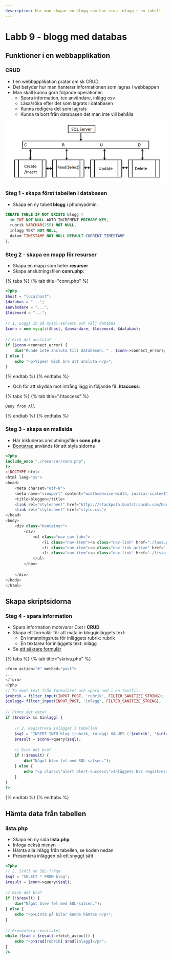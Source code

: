 ```yaml
---
description: Hur man skapar en blogg som har sina inlägg i en tabell
---
```


# Labb 9 - blogg med databas

## Funktioner i en webbapplikation

### CRUD

* I en webbapplikation pratar om sk CRUD.
* Det betyder hur man hanterar informationen som lagras i webbappen
* Man skall kunna göra följande operationer:
  * Spara information, tex användare, inlägg osv
  * Läsa/söka efter det som lagrats i databasen
  * Kunna redigera det som lagrats
  * Kunna ta bort från databasen det man inte vill behålla

![](../.gitbook/assets/image%20%2875%29.png)



### **Steg 1 - skapa först tabellen i databasen**

* Skapa en ny tabell **blogg** i phpmyadmin:

```sql
CREATE TABLE IF NOT EXISTS blogg (
  id INT NOT NULL AUTO_INCREMENT PRIMARY KEY,
  rubrik VARCHAR(255) NOT NULL,
  inlagg TEXT NOT NULL,
  datum TIMESTAMP NOT NULL DEFAULT CURRENT_TIMESTAMP
);
```

### **Steg 2 - skapa en mapp för resurser**

* Skapa en mapp som heter **resurser**
* Skapa anslutningsfilen **conn.php**:

{% tabs %}
{% tab title="conn.php" %}
```php
<?php
$host = "localhost";
$databas = "...";
$användare = "...";
$lösenord = "...";

// 1. Logga in på mysql-servern och välj databas
$conn = new mysqli($host, $användare, $lösenord, $databas);

// Gick det ansluta?
if ($conn->connect_error) {
    die("Kunde inte ansluta till databasen: " . $conn->connect_error);
} else {
    echo "<p>Yipee! Gick bra att ansluta.</p>";
}
```
{% endtab %}
{% endtabs %}

* Och för att skydda mot intrång lägg in följande fil **.htaccess**:

{% tabs %}
{% tab title=".htaccess" %}
```text
Deny from All
```
{% endtab %}
{% endtabs %}

### Steg 3 - skapa en mallsida

* Här inkluderas anslutningsfilen **conn.php**
* [Bootstrap ](https://getbootstrap.com/docs/4.5/getting-started/introduction/)används för att styla sidorna

```php
<?php
include_once "./resurser/conn.php";
?>
<!DOCTYPE html>
<html lang="sv">
<head>
    <meta charset="utf-8">
    <meta name="viewport" content="width=device-width, initial-scale=1">
    <title>bloggen</title>
    <link rel="stylesheet" href="https://stackpath.bootstrapcdn.com/bootstrap/4.3.1/css/bootstrap.min.css" integrity="sha384-ggOyR0iXCbMQv3Xipma34MD+dH/1fQ784/j6cY/iJTQUOhcWr7x9JvoRxT2MZw1T" crossorigin="anonymous">
    <link rel="stylesheet" href="style.css">
</head>
<body>
    <div class="kontainer">
        <nav>
            <ul class="nav nav-tabs">
                <li class="nav-item"><a class="nav-link" href="./lasa.php">Läsa</a></li>
                <li class="nav-item"><a class="nav-link active" href="./skriva.php">Skriva</a></li>
                <li class="nav-item"><a class="nav-link" href="./lista.php">Admin</a></li>
            </ul>
        </nav>
    
    </div>
</body>
</html>
```

## Skapa skriptsidorna

### Steg 4 - spara information

* Spara information motsvarar C:et i **CRUD**
* Skapa ett formulär för att mata in blogginläggets text:
  * En inmatningsruta för inläggets rubrik: rubrik
  * En textarea för inläggets text: inlägg
* Se [ett säkrare formulär](https://app.gitbook.com/@karye/s/webbserverpgm-1/~/drafts/-MNOHmuBB97EXQCkbQ9P/kapitel-3/skicka-data-fran-formulaer#en-saekrare-loesning)

{% tabs %}
{% tab title="skriva.php" %}
```php
<form action="#" method="post">
...
</form>
<?php
// Ta emot text från formuläret och spara ned i en textfil.
$rubrik = filter_input(INPUT_POST, 'rubrik', FILTER_SANITIZE_STRING);
$inlagg= filter_input(INPUT_POST, 'inlagg', FILTER_SANITIZE_STRING);

// Finns det data?
if ($rubrik && $inlagg) {

    // 2. Registrera inlägget i tabellen
    $sql = "INSERT INTO blog (rubrik, inlagg) VALUES ('$rubrik', '$inlagg')";
    $result = $conn->query($sql);

    // Gick det bra?
    if (!$result) {
        die("Något blev fel med SQL-satsen.");
    } else {
        echo "<p class=\"alert alert-success\">Inläggets har registrerats.</p>";
    }
}
?>
```
{% endtab %}
{% endtabs %}

## Hämta data från tabellen

### lista.php

* Skapa en ny sida **lista.php**
* Infoga också menyn
* Hämta alla inlägg från tabellen, se koden nedan
* Presentera inläggen på ett snyggt sätt

```php
<?php
// 2. Ställ en SQL-fråga
$sql = "SELECT * FROM blog";
$result = $conn->query($sql);

// Gick det bra?
if (!$result) {
    die("Något blev fel med SQL-satsen.");
} else {
    echo "<p>Lista på bilar kunde hämtas.</p>";
}

// Presentera resultatet
while ($rad = $result->fetch_assoc()) {
    echo "<p>$rad[rubrik] $rad[inlagg]</p>";
}
?>
```



